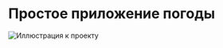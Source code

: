 # Простое приложение погоды 
![Иллюстрация к проекту](https://github.com/sudondie/images/blob/master/weathapp.png?raw=true)
